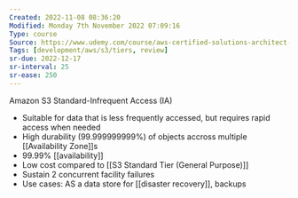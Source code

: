 ```yaml
---
Created: 2022-11-08 08:36:20
Modified: Monday 7th November 2022 07:09:16
Type: course
Source: https://www.udemy.com/course/aws-certified-solutions-architect-associate-saa-c01/?xref=E0Aed11STH4LPUQvCz0GJFABTmM=
Tags: [development/aws/s3/tiers, review]
sr-due: 2022-12-17
sr-interval: 25
sr-ease: 250
---
```


Amazon S3 Standard-Infrequent Access (IA)
- Suitable for data that is less frequently accessed, but requires rapid access when needed
- High durability (99.999999999%) of objects accross multiple [[Availability Zone]]s
- 99.99% [[availability]]
- Low cost compared to [[S3 Standard Tier (General Purpose)]]
- Sustain 2 concurrent facility failures
- Use cases: AS a data store for [[disaster recovery]], backups